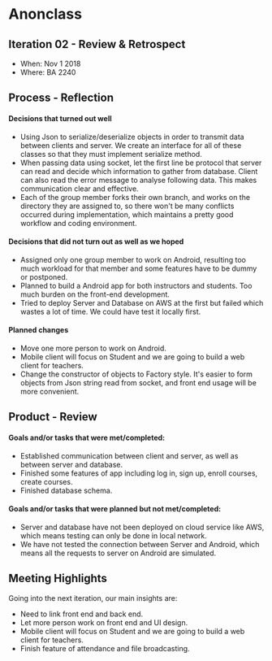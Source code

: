# Anonclass


## Iteration 02 - Review & Retrospect

 * When: Nov 1 2018
 * Where: BA 2240

## Process - Reflection


#### Decisions that turned out well

* Using Json to serialize/deserialize objects in order to transmit data between clients and server. We create an interface for all of these classes so that they must implement serialize method.
* When passing data using socket, let the first line be protocol that server can read and decide which information to gather from database. Client can also read the error message to analyse following data. This makes communication clear and effective.
* Each of the group member forks their own branch, and works on the directory they are assigned to, so there won't be many conflicts occurred during implementation, which maintains a pretty good workflow and coding environment.

#### Decisions that did not turn out as well as we hoped

* Assigned only one group member to work on Android, resulting too much workload for that member and some features have to be dummy or postponed.
* Planned to build a Android app for both instructors and students. Too much burden on the front-end development.
* Tried to deploy Server and Database on AWS at the first but failed which wastes a lot of time. We could have test it locally first.


#### Planned changes


 * Move one more person to work on Android.
 * Mobile client will focus on Student and we are going to build a web client for teachers.
 * Change the constructor of objects to Factory style. It's easier to form objects from Json string read from socket, and front end usage will be more convenient.


## Product - Review

#### Goals and/or tasks that were met/completed:

* Established communication between client and server, as well as between server and database.
* Finished some features of app including log in, sign up, enroll courses, create courses.
* Finished database schema.

#### Goals and/or tasks that were planned but not met/completed:

* Server and database have not been deployed on cloud service like AWS, which means testing can only be done in local network.
* We have not tested the connection between Server and Android, which means all the requests to server on Android are simulated.

## Meeting Highlights

Going into the next iteration, our main insights are:

 * Need to link front end and back end.
 * Let more person work on front end and UI design.
 * Mobile client will focus on Student and we are going to build a web client for teachers.
 * Finish feature of attendance and file broadcasting.

